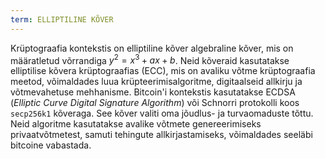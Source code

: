 ```yaml
---
term: ELLIPTILINE KÕVER
---
```


Krüptograafia kontekstis on elliptiline kõver algebraline kõver, mis on määratletud võrrandiga $y^2 = x^3 + ax + b$. Neid kõveraid kasutatakse elliptilise kõvera krüptograafias (ECC), mis on avaliku võtme krüptograafia meetod, võimaldades luua krüpteerimisalgoritme, digitaalseid allkirju ja võtmevahetuse mehhanisme. Bitcoin'i kontekstis kasutatakse ECDSA (*Elliptic Curve Digital Signature Algorithm*) või Schnorri protokolli koos `secp256k1` kõveraga. See kõver valiti oma jõudlus- ja turvaomaduste tõttu. Neid algoritme kasutatakse avalike võtmete genereerimiseks privaatvõtmetest, samuti tehingute allkirjastamiseks, võimaldades seeläbi bitcoine vabastada.